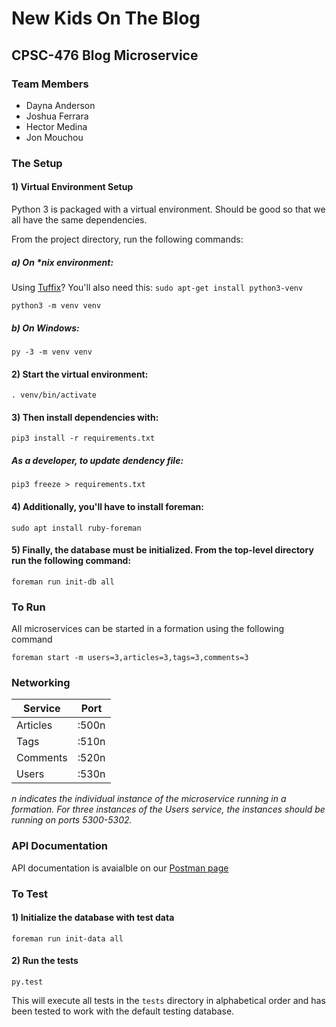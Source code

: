 # New Kids On The Blog

## CPSC-476 Blog Microservice

### Team Members

* Dayna Anderson
* Joshua Ferrara
* Hector Medina
* Jon Mouchou

### The Setup

#### 1) Virtual Environment Setup

Python 3 is packaged with a virtual environment. Should be good so that we all have the same dependencies.

From the project directory, run the following commands:

##### a) On *nix environment:

Using [Tuffix](https://github.com/kevinwortman/tuffix)? You'll also need this: `sudo apt-get install python3-venv`

`python3 -m venv venv`

##### b) On Windows:

`py -3 -m venv venv`

#### 2) Start the virtual environment:

`. venv/bin/activate`

#### 3) Then install dependencies with:

`pip3 install -r requirements.txt`

##### As a developer, to update dendency file:

`pip3 freeze > requirements.txt`

#### 4) Additionally, you'll have to install foreman:

`sudo apt install ruby-foreman`

#### 5) Finally, the database must be initialized. From the top-level directory run the following command:

`foreman run init-db all`

### To Run

All microservices can be started in a formation using the following command

`foreman start -m users=3,articles=3,tags=3,comments=3`

### Networking

| Service  | Port  |
|----------|-------|
| Articles | :500n |
| Tags     | :510n |
| Comments | :520n |
| Users    | :530n |

*n indicates the individual instance of the microservice running in a formation. For three instances of the Users service, the instances should be running on ports 5300-5302.*

### API Documentation

API documentation is avaialble on our [Postman page](https://documenter.getpostman.com/view/262836/S11PpFTY)

### To Test

#### 1) Initialize the database with test data

`foreman run init-data all`

#### 2) Run the tests

`py.test`

This will execute all tests in the `tests` directory in alphabetical order and has been tested to work with the default testing database.
